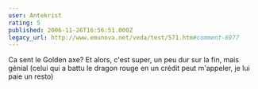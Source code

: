 ```yaml
---
user: Antekrist
rating: 5
published: 2006-11-26T16:56:51.000Z
legacy_url: http://www.emunova.net/veda/test/571.htm#comment-6977
---
```

Ca sent le Golden axe? Et alors, c'est super, un peu dur sur la fin, mais génial (celui qui a battu le dragon rouge en un crédit peut m'appeler, je lui paie un resto)